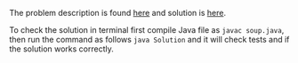 The problem description is found [here](https://leetcode.com/problems/soup-servings/description/) and solution is [here](https://github.com/aurimas13/Solutions-To-Problems/blob/main/LeetCode/Java%20Solutions/Soup%20Servings/soup.java).

To check the solution in terminal first compile Java file as `javac soup.java`, then run the command as follows `java Solution` and it will check tests and if the solution works correctly.
